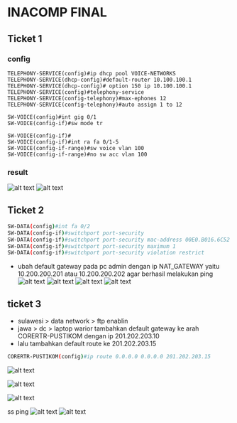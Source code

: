 # INACOMP FINAL
## Ticket 1
### config
```
TELEPHONY-SERVICE(config)#ip dhcp pool VOICE-NETWORKS
TELEPHONY-SERVICE(dhcp-config)#default-router 10.100.100.1
TELEPHONY-SERVICE(dhcp-config)# option 150 ip 10.100.100.1
TELEPHONY-SERVICE(config)#telephony-service 
TELEPHONY-SERVICE(config-telephony)#max-ephones 12
TELEPHONY-SERVICE(config-telephony)#auto assign 1 to 12

SW-VOICE(config)#int gig 0/1
SW-VOICE(config-if)#sw mode tr

SW-VOICE(config-if)#
SW-VOICE(config-if)#int ra fa 0/1-5
SW-VOICE(config-if-range)#sw voice vlan 100
SW-VOICE(config-if-range)#no sw acc vlan 100
```

### result
![alt text](images/README/image.png)
![alt text](images/README/image-1.png)

## Ticket 2
```bash
SW-DATA(config)#int fa 0/2
SW-DATA(config-if)#switchport port-security 
SW-DATA(config-if)#switchport port-security mac-address 00E0.B016.6C52
SW-DATA(config-if)#switchport port-security maximum 1
SW-DATA(config-if)#switchport port-security violation restrict      
```
- ubah default gateway pada pc admin dengan ip NAT_GATEWAY yaitu 10.200.200.201 atau 10.200.200.202 agar berhasil melakukan ping
![alt text](images/README/image-2.png)
![alt text](images/README/image-3.png)
![alt text](images/README/image-4.png)
![alt text](images/README/image-5.png)

## ticket 3
- sulawesi > data network > ftp enablin
- jawa > dc > laptop warior tambahkan default gateway ke arah CORERTR-PUSTIKOM dengan ip 201.202.203.10
- lalu tambahkan default route ke 201.202.203.15
```bash
CORERTR-PUSTIKOM(config)#ip route 0.0.0.0 0.0.0.0 201.202.203.15 
```

![alt text](images/README/image-9.png)

![alt text](images/README/image-6.png)

![alt text](images/README/image-7.png)

ss ping 
![alt text](images/README/image-8.png)
![alt text](images/README/image-10.png)